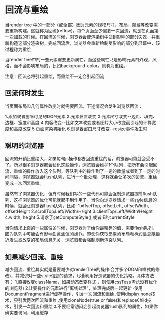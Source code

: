# 回流与重绘

当render tree 中的一部分（或全部）因为元素的规模尺寸，布局，隐藏等改变需要重新构建。这就称为回流(reflow)。每个页面至少需要一次回流，就是在页面第一次加载的时候。在回流的时候，浏览器会使渲染树中受到影响的部分失效，并重新构造这部分渲染树，完成回流后，浏览器会重新绘制受影响的部分到屏幕中，该过程称为重绘

当render tree中的一些元素需要更新属性，而这些属性只是影响元素的外观，风格，而不会影响布局的，比如background-color。则称为重绘。

注意：回流必将引起重绘，而重绘不一定会引起回流

## 回流何时发生

当页面布局和几何属性改变时就需要回流。下述情况会发生浏览器回流：

1.添加或者删除可见的DOM元素
2.元素位置改变
3.元素尺寸改变--边距、填充、边框、宽度和高度
4.内容改变--比如文本改变或者图片大小改变而引起的计算宽度和高度改变
5.页面渲染初始化
6.浏览器窗口尺寸改变--resize事件发生时

## 聪明的浏览器

回流的开销比重绘大，如果每句js操作都去回流重绘的话，浏览器可能就会受不了。所以很多浏览器都会优化这些操作，浏览器会维护1个队列，把所有会引起回流、重绘的操作放入这个队列，等队列中的操作到了一定的数量或者到了一定的时间间隔，浏览器就会flush队列，进行一个批处理，这样就会让多次的回流、重绘变成一次回流重绘。

虽然有了浏览器优化，但有时候我们写的一些代码可能会强制浏览器提前flush队列，这样浏览器的优化可能就起不到作用了。当你向浏览器请求一些style信息的时候，就会让浏览器flush队列，比如:
1.offsetTop, offsetLeft, offsetWidth, offsetHeight
2.scrollTop/Left/Width/Height
3.clientTop/Left/Width/Height
4.width, height
5.请求了getComputeStyle(),或者IE的currentStyle

当你请求上面的一些属性的时候，浏览器为了给你最精确的值，需要flush队列，因为队列中可能会有影响到这些值的操作。即使你获取元素的布局和样式信息跟最近发生或改变的布局信息无关，浏览器都会强制刷新渲染队列。

## 如果减少回流、重绘

减少回流、重绘其实就是需要减少对renderTree的操作(合并多个DOM和样式的修改)，并减少对一些style信息的请求，尽量利用好浏览器的优化策略。具体方法有：
1.直接改变className，如果动态改变样式 ，则使用cssTest(考虑没有优化的浏览器)
2.让要操作的元素进行“离线处理”，处理完成后一起更新
  ·使用DocumentFragment进行缓存操作，引发一次回流和重绘
  .使用display:none技术，只引发两次回流和重绘
  .使用cloneNode(true or false)和replaceChild技术，引发一次回流和重绘
3.不要经常访问会引起浏览器flush队列的属性，如果你确实要访问，利用缓存
